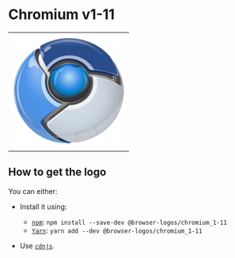 Chromium v1-11
==============

<!-- markdownlint-disable line-length no-inline-html -->
<table>
    <tr height=240>
        <td>
            <a href="https://github.com/alrra/browser-logos/tree/7d88d6c6cc3c144431d92853ebd351ce01dd16ea/src/archive/chromium_1-11">
                <img width=230 src="https://raw.githubusercontent.com/alrra/browser-logos/7d88d6c6cc3c144431d92853ebd351ce01dd16ea/src/archive/chromium_1-11/chromium_1-11.svg?sanitize=true" alt="Chromium v1-11 browser logo">
            </a>
        </td>
    </tr>
</table>
<!-- markdownlint-enable line-length no-inline-html -->

How to get the logo
-------------------

You can either:

* Install it using:

  * [`npm`][npm]: `npm install --save-dev @browser-logos/chromium_1-11`
  * [`Yarn`][yarn]: `yarn add --dev @browser-logos/chromium_1-11`

* Use [`cdnjs`][cdnjs].

<!-- Link labels: -->

[cdnjs]: https://cdnjs.com/libraries/browser-logos
[npm]: https://www.npmjs.com/
[yarn]: https://yarnpkg.com/
